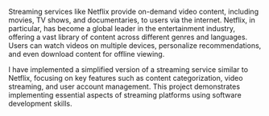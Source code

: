 Streaming services like Netflix provide on-demand video content, including movies, TV shows, and documentaries, to users via the internet. Netflix, in particular, has become a global leader in the entertainment industry, offering a vast library of content across different genres and languages. Users can watch videos on multiple devices, personalize recommendations, and even download content for offline viewing.

I have implemented a simplified version of a streaming service similar to Netflix, focusing on key features such as content categorization, video streaming, and user account management. This project demonstrates implementing essential aspects of streaming platforms using software development skills.